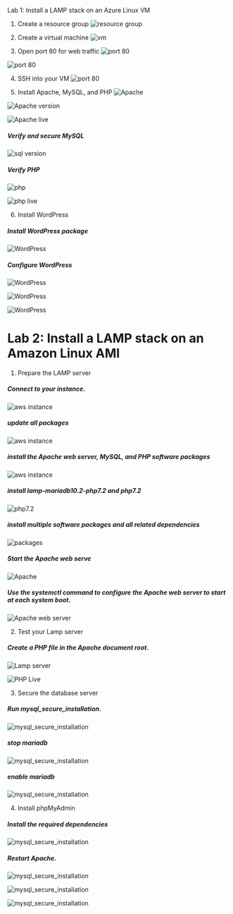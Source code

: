 Lab 1: Install a LAMP stack on an Azure Linux VM
1. Create a resource group
![resource group](https://github.com/Josephchinedu/linux-bootcamp/blob/devjoseph/devjoseph_images/week3_lab1_rsgroup.PNG?raw=true)

2. Create a virtual machine
![vm](https://github.com/Josephchinedu/linux-bootcamp/blob/devjoseph/devjoseph_images/week3_lab1_vm.PNG?raw=true)

3. Open port 80 for web traffic
![port 80](https://github.com/Josephchinedu/linux-bootcamp/blob/devjoseph/devjoseph_images/week3_lab1_port80-1.PNG?raw=true)

![port 80](https://github.com/Josephchinedu/linux-bootcamp/blob/devjoseph/devjoseph_images/week3_lab1_port80-2.PNG?raw=true)

4. SSH into your VM
![port 80](https://github.com/Josephchinedu/linux-bootcamp/blob/devjoseph/devjoseph_images/week3_lab1_ssh.PNG?raw=true)

5. Install Apache, MySQL, and PHP
![Apache](https://github.com/Josephchinedu/linux-bootcamp/blob/devjoseph/devjoseph_images/week3_lab1_apache.PNG?raw=true)

![Apache version](https://github.com/Josephchinedu/linux-bootcamp/blob/devjoseph/devjoseph_images/week3_lab1_apache_v.PNG?raw=true)

![Apache live](https://github.com/Josephchinedu/linux-bootcamp/blob/devjoseph/devjoseph_images/week3_lab1_apache_live.PNG?raw=true)

##### Verify and secure MySQL
![sql version](https://github.com/Josephchinedu/linux-bootcamp/blob/devjoseph/devjoseph_images/week3_lab1_apache_sql_v.PNG?raw=true)

##### Verify PHP
![php](https://github.com/Josephchinedu/linux-bootcamp/blob/devjoseph/devjoseph_images/week3_lab1_apache_php.PNG?raw=true)

![php live](https://github.com/Josephchinedu/linux-bootcamp/blob/devjoseph/devjoseph_images/week3_lab1_apache_php_live.PNG?raw=true)

6. Install WordPress
##### Install WordPress package
![WordPress](https://github.com/Josephchinedu/linux-bootcamp/blob/devjoseph/devjoseph_images/week3_lab1_wordpress.PNG?raw=true)


##### Configure WordPress
![WordPress](https://github.com/Josephchinedu/linux-bootcamp/blob/devjoseph/devjoseph_images/week3_lab1_wordpress_config.PNG?raw=true)

![WordPress](https://github.com/Josephchinedu/linux-bootcamp/blob/devjoseph/devjoseph_images/week3_lab1_wordpress_live.PNG?raw=true)

![WordPress](https://github.com/Josephchinedu/linux-bootcamp/blob/devjoseph/devjoseph_images/week3_lab1_wordpress_dashboard.PNG?raw=true)

# Lab 2: Install a LAMP stack on an Amazon Linux AMI
1. Prepare the LAMP server
##### Connect to your instance.
![aws instance](https://github.com/Josephchinedu/linux-bootcamp/blob/devjoseph/devjoseph_images/week3_lab2_new_instance.PNG?raw=true)

##### update all packages
![aws instance](https://github.com/Josephchinedu/linux-bootcamp/blob/devjoseph/devjoseph_images/week3_lab2_update_pkg.PNG?raw=true)

##### install the Apache web server, MySQL, and PHP software packages
![aws instance](https://github.com/Josephchinedu/linux-bootcamp/blob/devjoseph/devjoseph_images/week3_lab2_update_pkg.PNG?raw=true)

##### install lamp-mariadb10.2-php7.2 and php7.2
![php7.2](https://github.com/Josephchinedu/linux-bootcamp/blob/devjoseph/devjoseph_images/week3_lab2_php.PNG?raw=true)


##### install multiple software packages and all related dependencies
![packages](https://github.com/Josephchinedu/linux-bootcamp/blob/devjoseph/devjoseph_images/week3_lab2_pkg.PNG?raw=true)

##### Start the Apache web serve
![Apache](https://github.com/Josephchinedu/linux-bootcamp/blob/devjoseph/devjoseph_images/week3_lab2_start_httpd.PNG?raw=true)

##### Use the systemctl command to configure the Apache web server to start at each system boot.
![Apache web server](https://github.com/Josephchinedu/linux-bootcamp/blob/devjoseph/devjoseph_images/week3_lab2_systemctl.PNG?raw=true)

2. Test your Lamp server
##### Create a PHP file in the Apache document root.
![Lamp server](https://github.com/Josephchinedu/linux-bootcamp/blob/devjoseph/devjoseph_images/week3_lab2_php_write.PNG?raw=true)

![PHP Live](https://github.com/Josephchinedu/linux-bootcamp/blob/devjoseph/devjoseph_images/week3_lab2_aws-live.PNG?raw=true)

3. Secure the database server
##### Run mysql_secure_installation.
![mysql_secure_installation](https://github.com/Josephchinedu/linux-bootcamp/blob/devjoseph/devjoseph_images/week3_lab2_secure.PNG?raw=true)

##### stop mariadb
![mysql_secure_installation](https://github.com/Josephchinedu/linux-bootcamp/blob/devjoseph/devjoseph_images/week3_lab2_stopdb.PNG?raw=true)

##### enable mariadb
![mysql_secure_installation](https://github.com/Josephchinedu/linux-bootcamp/blob/devjoseph/devjoseph_images/week3_lab2_enable3.PNG?raw=true)

4. Install phpMyAdmin
##### Install the required dependencies
![mysql_secure_installation](https://github.com/Josephchinedu/linux-bootcamp/blob/devjoseph/devjoseph_images/week3_lab2_php_admin.PNG?raw=true)

##### Restart Apache.
![mysql_secure_installation](https://github.com/Josephchinedu/linux-bootcamp/blob/devjoseph/devjoseph_images/week3_lab2_startapache.PNG?raw=true)

![mysql_secure_installation](https://github.com/Josephchinedu/linux-bootcamp/blob/devjoseph/devjoseph_images/week3_lab2_phplogin.PNG?raw=true)

![mysql_secure_installation](https://github.com/Josephchinedu/linux-bootcamp/blob/devjoseph/devjoseph_images/week3_lab2_logined.PNG?raw=true)